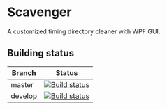 # Scavenger

A customized timing  directory cleaner with WPF GUI.

## Building status

| Branch | Status |
| --- | --- |
| master | [![Build status](https://ci.appveyor.com/api/projects/status/jwci89hua9yo2nhv/branch/master?svg=true)](https://ci.appveyor.com/project/Shine/scavenger/branch/master) |
| develop | [![Build status](https://ci.appveyor.com/api/projects/status/jwci89hua9yo2nhv/branch/develop?svg=true)](https://ci.appveyor.com/project/Shine/scavenger/branch/develop) |